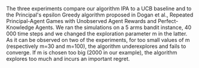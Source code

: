 The three experiments compare our algorithm IPA to a UCB baseline and to the Principal's epsilon Greedy algorithm proposed in Dogan et al., Repeated Principal-Agent Games with Unobserved Agent Rewards and Perfect-Knowledge Agents. We ran the simulations on a 5 arms bandit instance, 40 000 time steps and we changed the exploration parameter m in the latter. As it can be observed on two of the experiments, for too small values of m (respectively m=30 and m=100), the algorithm underexplores and fails to converge. If m is chosen too big (2000 in our example), the algorithm explores too much and incurs an important regret.
